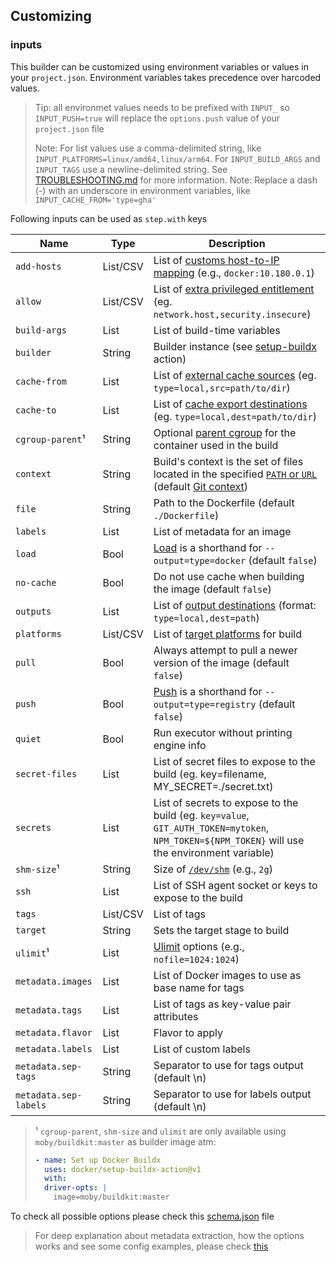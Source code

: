 ## Customizing

### inputs

This builder can be customized using environment variables or values in your `project.json`. Environment variables takes precedence over harcoded values.

> Tip: all environmet values needs to be prefixed with `INPUT_` so `INPUT_PUSH=true` will replace the `options.push` value of your `project.json` file
> 
> Note: For list values use a comma-delimited string, like `INPUT_PLATFORMS=linux/amd64,linux/arm64`. For `INPUT_BUILD_ARGS` and `INPUT_TAGS` use a newline-delimited string. See [TROUBLESHOOTING.md](../TROUBLESHOOTING.md#) for more information.
> Note: Replace a dash (-) with an underscore in environment variables, like `INPUT_CACHE_FROM='type=gha'`

Following inputs can be used as `step.with` keys

| Name                  | Type     | Description                                                                                                                                                                       |
| --------------------- | -------- | --------------------------------------------------------------------------------------------------------------------------------------------------------------------------------- |
| `add-hosts`           | List/CSV | List of [customs host-to-IP mapping](https://docs.docker.com/engine/reference/commandline/build/#add-entries-to-container-hosts-file---add-host) (e.g., `docker:10.180.0.1`)      |
| `allow`               | List/CSV | List of [extra privileged entitlement](https://github.com/docker/buildx#--allowentitlement) (eg. `network.host,security.insecure`)                                                |
| `build-args`          | List     | List of build-time variables                                                                                                                                                      |
| `builder`             | String   | Builder instance (see [setup-buildx](https://github.com/docker/setup-buildx-action) action)                                                                                       |
| `cache-from`          | List     | List of [external cache sources](https://github.com/docker/buildx#--cache-fromnametypetypekeyvalue) (eg. `type=local,src=path/to/dir`)                                            |
| `cache-to`            | List     | List of [cache export destinations](https://github.com/docker/buildx#--cache-tonametypetypekeyvalue) (eg. `type=local,dest=path/to/dir`)                                          |
| `cgroup-parent`¹      | String   | Optional [parent cgroup](https://docs.docker.com/engine/reference/commandline/build/#use-a-custom-parent-cgroup---cgroup-parent) for the container used in the build              |
| `context`             | String   | Build's context is the set of files located in the specified [`PATH` or `URL`](https://docs.docker.com/engine/reference/commandline/build/) (default [Git context](#git-context)) |
| `file`                | String   | Path to the Dockerfile (default `./Dockerfile`)                                                                                                                                   |
| `labels`              | List     | List of metadata for an image                                                                                                                                                     |
| `load`                | Bool     | [Load](https://github.com/docker/buildx#--load) is a shorthand for `--output=type=docker` (default `false`)                                                                       |
| `no-cache`            | Bool     | Do not use cache when building the image (default `false`)                                                                                                                        |
| `outputs`             | List     | List of [output destinations](https://github.com/docker/buildx#-o---outputpath-typetypekeyvalue) (format: `type=local,dest=path`)                                                 |
| `platforms`           | List/CSV | List of [target platforms](https://github.com/docker/buildx#---platformvaluevalue) for build                                                                                      |
| `pull`                | Bool     | Always attempt to pull a newer version of the image (default `false`)                                                                                                             |
| `push`                | Bool     | [Push](https://github.com/docker/buildx#--push) is a shorthand for `--output=type=registry` (default `false`)                                                                     |
| `quiet`               | Bool     | Run executor without printing engine info                                                                                                                                         |
| `secret-files`        | List     | List of secret files to expose to the build (eg. key=filename, MY_SECRET=./secret.txt)                                                                                            |
| `secrets`             | List     | List of secrets to expose to the build (eg. `key=value`, `GIT_AUTH_TOKEN=mytoken`, `NPM_TOKEN=${NPM_TOKEN}` will use the environment variable)                                    |
| `shm-size`¹           | String   | Size of [`/dev/shm`](https://github.com/docker/buildx/blob/master/docs/reference/buildx_build.md#-size-of-devshm---shm-size) (e.g., `2g`)                                         |
| `ssh`                 | List     | List of SSH agent socket or keys to expose to the build                                                                                                                           |
| `tags`                | List/CSV | List of tags                                                                                                                                                                      |
| `target`              | String   | Sets the target stage to build                                                                                                                                                    |
| `ulimit`¹             | List     | [Ulimit](https://github.com/docker/buildx/blob/master/docs/reference/buildx_build.md#-set-ulimits---ulimit) options (e.g., `nofile=1024:1024`)                                    |
| `metadata.images`     | List     | List of Docker images to use as base name for tags                                                                                                                                |
| `metadata.tags`       | List     | List of tags as key-value pair attributes                                                                                                                                         |
| `metadata.flavor`     | List     | Flavor to apply                                                                                                                                                                   |
| `metadata.labels`     | List     | List of custom labels                                                                                                                                                             |
| `metadata.sep-tags`   | String   | Separator to use for tags output (default \n)                                                                                                                                     |
| `metadata.sep-labels` | String   | Separator to use for labels output (default \n)                                                                                                                                   |

> ¹ `cgroup-parent`, `shm-size` and `ulimit` are only available using `moby/buildkit:master`
> as builder image atm:
>
> ```yaml
> - name: Set up Docker Buildx
>   uses: docker/setup-buildx-action@v1
>   with:
>   driver-opts: |
>     image=moby/buildkit:master
> ```

To check all possible options please check this [schema.json](../src/executors/build/schema.json) file

> For deep explanation about metadata extraction, how the options works and see some config examples, please check [this](https://github.com/crazy-max/ghaction-docker-meta)
